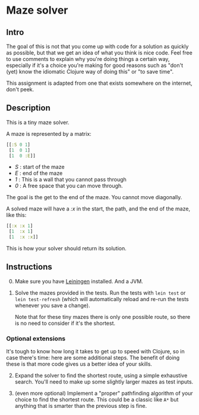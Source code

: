 # Maze solver

## Intro

The goal of this is not that you come up with code for a solution as quickly as
possible, but that we get an idea of what you think is nice code. Feel free to
use comments to explain why you're doing things a certain way, especially if
it's a choice you're making for good reasons such as "don't (yet) know the
idiomatic Clojure way of doing this" or "to save time".

This assignment is adapted from one that exists somewhere on the internet, don't
peek.

## Description

This is a tiny maze solver.

A maze is represented by a matrix:

```clojure
[[:S 0 1]
 [1  0 1]
 [1  0 :E]]
```

- _S_ : start of the maze
- _E_ : end of the maze
- _1_ : This is a wall that you cannot pass through
- _0_ : A free space that you can move through.

The goal is the get to the end of the maze. You cannot move diagonally.

A solved maze will have a _:x_ in the start, the path, and the end of the maze,
like this:

```clojure
[[:x :x 1]
 [1  :x 1]
 [1  :x :x]]
```

This is how your solver should return its solution.


## Instructions

0. Make sure you have [Leiningen](https://github.com/technomancy/leiningen)
   installed. And a JVM.


1. Solve the mazes provided in the tests. Run the tests with `lein test` or
   `lein test-refresh` (which will automatically reload and re-run the tests
   whenever you save a change).

   Note that for these tiny mazes there is only one possible route, so there is
   no need to consider if it's the shortest.


### Optional extensions

It's tough to know how long it takes to get up to speed with Clojure, so in case
there's time: here are some additional steps. The benefit of doing these is that
more code gives us a better idea of your skills.


2. Expand the solver to find the shortest route, using a simple
   exhaustive search. You'll need to make up some slightly larger mazes as test
   inputs.

3. (even more optional) Implement a "proper" pathfinding algorithm of your
   choice to find the shortest route. This could be a classic like `A*` but
   anything that is smarter than the previous step is fine.

